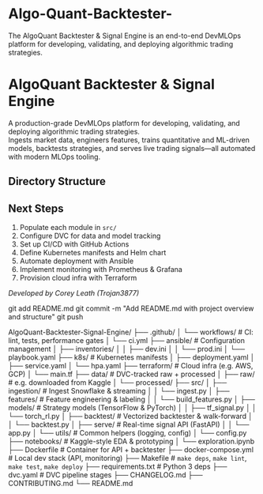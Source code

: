# Algo-Quant-Backtester-
The AlgoQuant Backtester &amp; Signal Engine is an end-to-end DevMLOps platform for developing, validating, and deploying algorithmic trading strategies. 

# AlgoQuant Backtester & Signal Engine

A production-grade DevMLOps platform for developing, validating, and deploying algorithmic trading strategies.  
Ingests market data, engineers features, trains quantitative and ML-driven models, backtests strategies, and serves live trading signals—all automated with modern MLOps tooling.

## Directory Structure



## Next Steps

1. Populate each module in `src/`  
2. Configure DVC for data and model tracking  
3. Set up CI/CD with GitHub Actions  
4. Define Kubernetes manifests and Helm chart  
5. Automate deployment with Ansible  
6. Implement monitoring with Prometheus & Grafana  
7. Provision cloud infra with Terraform  

_Developed by Corey Leath (Trojan3877)_





git add README.md
git commit -m "Add README.md with project overview and structure"
git push













AlgoQuant-Backtester-Signal-Engine/
├── .github/
│   └── workflows/               # CI: lint, tests, performance gates
│       └── ci.yml
├── ansible/                     # Configuration management
│   ├── inventories/
│   │   ├── dev.ini
│   │   └── prod.ini
│   └── playbook.yaml
├── k8s/                         # Kubernetes manifests
│   ├── deployment.yaml
│   ├── service.yaml
│   └── hpa.yaml
├── terraform/                   # Cloud infra (e.g. AWS, GCP)
│   └── main.tf
├── data/                        # DVC-tracked raw + processed
│   ├── raw/                     # e.g. downloaded from Kaggle
│   └── processed/
├── src/
│   ├── ingestion/               # Ingest Snowflake & streaming
│   │   └── ingest.py
│   ├── features/                # Feature engineering & labeling
│   │   └── build_features.py
│   ├── models/                  # Strategy models (TensorFlow & PyTorch)
│   │   ├── tf_signal.py
│   │   └── torch_rl.py
│   ├── backtest/                # Vectorized backtester & walk-forward
│   │   └── backtest.py
│   ├── serve/                   # Real-time signal API (FastAPI)
│   │   └── app.py
│   └── utils/                   # Common helpers (logging, config)
│       └── config.py
├── notebooks/                   # Kaggle-style EDA & prototyping
│   └── exploration.ipynb
├── Dockerfile                   # Container for API + backtester
├── docker-compose.yml           # Local dev stack (API, monitoring)
├── Makefile                     # `make deps`, `make lint`, `make test`, `make deploy`
├── requirements.txt             # Python 3 deps
├── dvc.yaml                     # DVC pipeline stages
├── CHANGELOG.md
├── CONTRIBUTING.md
└── README.md
